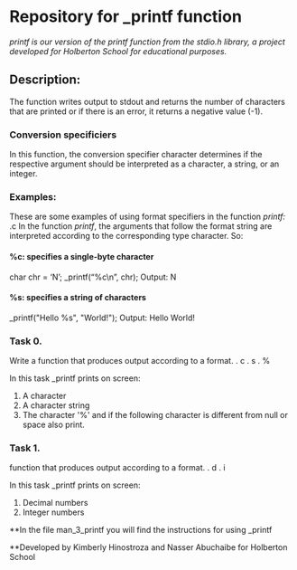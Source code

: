 # Repository for _printf function

_printf is our version of the printf function from the stdio.h library, a project developed for Holberton School for educational purposes._


## Description:

The function writes output to stdout and returns the number of characters that are printed or if there is an error, it returns a negative value (-1).


### Conversion specificiers

In this function, the conversion specifier character determines if the respective argument should be interpreted as a character, a string, or an integer.


### Examples:

These are some examples of using format specifiers in the function _printf:_
.c In the function _printf_, the arguments that follow the format string are interpreted according to the corresponding type character. So:

#### %c: specifies a single-byte character
char chr = ‘N’; 
_printf(“%c\n”, chr);
Output: N

#### %s: specifies a string of characters
_printf("Hello %s", "World!");
Output: Hello World!


### Task 0.

Write a function that produces output according to a format.
. c
. s
. %

In this task _printf prints on screen:
1. A character
2. A character string
3. The character '%' and if the following character is different from null or 
   space also print.

### Task 1.

function that produces output according to a format.
. d
. i

In this task _printf prints on screen:

1. Decimal numbers
2. Integer numbers

**In the file man_3_printf you will find the instructions for using _printf

**Developed by Kimberly Hinostroza and Nasser Abuchaibe for Holberton School

